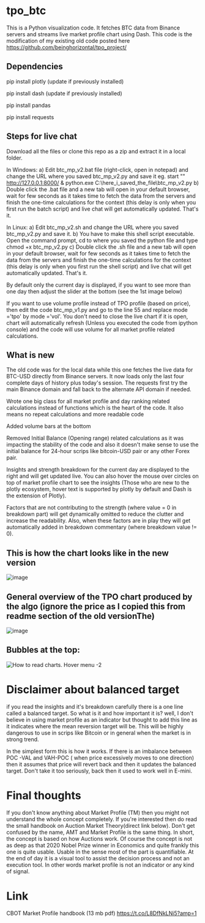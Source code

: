 # tpo_btc
This is a Python visualization code. It fetches BTC data from Binance servers and streams live market profile chart using Dash. This code is the modification of my existing old code posted here https://github.com/beinghorizontal/tpo_project/

## Dependencies
pip install plotly (update if previously installed)

pip install dash (update if previously installed)

pip install pandas

pip install requests

## Steps for live chat

Download all the files or clone this repo as a zip and extract it in a local folder.

In Windows: a) Edit btc_mp_v2.bat file (right-click, open in notepad) and change the URL where you saved btc_mp_v2.py and save it
eg. start "" http://127.0.0.1:8000/ & python.exe C:\here_i_saved_the_file\btc_mp_v2.py
b) Double click the .bat file and a new tab will open in your default browser, wait for few seconds as it takes time to fetch the data from the servers and finish the one-time calculations for the context (this delay is only when you first run the batch script) and live chat will get automatically updated. That's it.

In Linux: a) Edit btc_mp_v2.sh  and change the URL where you saved btc_mp_v2.py and save it.
b) You have to make this shell script executable. Open the command prompt, cd to where you saved the python file and type chmod +x btc_mp_v2.py
c) Double click the .sh file and a new tab will open in your default browser, wait for few seconds as it takes time to fetch the data from the servers and finish the one-time calculations for the context (this delay is only when you first run the shell script) and live chat will get automatically updated. That's it.

By default only the current day is displayed, if you want to see more than one day then adjust the slider at the bottom (see the 1st image below)

If you want to use volume profile instead of TPO profile (based on price), then edit the code btc_mp_v1.py and go to the line 55 and replace mode ='tpo' by mode ='vol'. You don't need to close the live chart if it is open, chart will automatically refresh (Unless you executed the code from ipython console) and the code will use volume for all market profile related calculations. 

## What is new

 The old code was for the local data while this one fetches the live data for BTC-USD directly from Binance servers.  It now loads only the last four complete days of history plus today's session.  The requests first try the main Binance domain and fall back to the alternate API domain if needed.

Wrote one big class for all market profile and day ranking related calculations instead of functions which is the heart of the code. It also means no repeat calculations and more readable code

Added volume bars at the bottom

Removed Initial Balance (Opening range) related calculations as it was impacting the stability of the code and also it doesn't make sense to use the initial balance for 24-hour scrips like bitcoin-USD pair or any other Forex pair. 

Insights and strength breakdown for the current day are displayed to the right and will get updated live. You can also hover the mouse over circles on top of market profile chart to see the insights (Those who are new to the plotly ecosystem, hover text is supported by plotly by default and Dash is the extension of Plotly).

Factors that are not contributing to the strength (where value = 0 in breakdown part) will get dynamically omitted to reduce the clutter and increase the readability. Also, when these factors are in play they will get automatically added in breakdown commentary (where breakdown value != 0).

## This is how the chart looks like in the new version
![image](https://user-images.githubusercontent.com/28746824/103477838-7d028280-4de8-11eb-9c5e-edbd436c3d92.png)


## General overview of the TPO chart produced by the algo (ignore the price as I copied this from readme section of the old versionThe)
![image](https://user-images.githubusercontent.com/28746824/103477858-a8856d00-4de8-11eb-9649-70d66a46b693.png)


## Bubbles at the top:
![How to read charts. Hover menu -2](https://user-images.githubusercontent.com/28746824/89723894-e341cf80-da19-11ea-84cd-a575f0a83bcc.png)

# Disclaimer about balanced target
if you read the insights and it's breakdown carefully there is a one line called a balanced target. So what is it and how important it is? well, I don't believe in using market profile as an indicator but thought to add this line as it indicates where the mean reversion target will be. This will be highly dangerous to use in scrips like Bitcoin or in general when the market is in strong trend. 

In the simplest form this is how it works. If there is an imbalance between POC -VAL and VAH-POC ( when price excessively moves to one direction) then it assumes that price will revert back and then it updates the balanced target. Don't take it too seriously, back then it used to work well in E-mini.

# Final thoughts

If you don't know anything about Market Profile (TM) then you might not understand the whole concept completely. If you're interested then do read the small handbook on Auction Market Theory(direct link below). Don't get confused by the name, AMT and Market Profile is the same thing. In short, the concept is based on how Auctions work. Of course the concept is not as deep as that 2020 Nobel Prize winner in Economics and quite frankly this one is quite usable. Usable in the sense most of the part is quantifiable. At the end of day it is a visual tool to assist the decision process and not an execution tool. In other words market profile is not an indicator or any kind of signal. 
# Link
CBOT Market Profile handbook (13 mb pdf)  https://t.co/L8DfNkLNi5?amp=1
